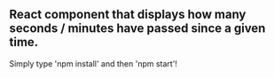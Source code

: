 <h2> React component that displays how many seconds / minutes have passed
since a given time.
</h2>

<p>Simply type 'npm install' and then 'npm start'!</p>
